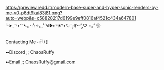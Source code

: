 https://preview.redd.it/modern-base-super-and-hyper-sonic-renders-by-me-v0-p6dt9kai83j81.png?auto=webp&s=c58828217d6199e9eff0816af4521c434a647801
└➤ˏˋ°•⁀➷｡･:˚:✧｡₊˚ˑ༄ؘ❥•°❀°•༢.ೃ࿐˚ ༘♡ ⋆｡˚ ❀

Contacting Me ˖𓍯፤⁑

➼Discord ;; ChaosRuffy

➼Email ;; ChaosRuffy@gmail.com


